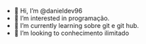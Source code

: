  - 👋 Hi, I’m @danieldev96
- 👀 I’m interested in programação.
- 🌱 I’m currently learning  sobre git e git hub.
- 💞️ I’m looking to  conhecimento ilimitado

          
<!---
danieldev96/danieldev96 is a ✨ special ✨ repository because its `README.md` (this file) appears on your GitHub profile.
You can click the Preview link to take a look at your changes.
--->
